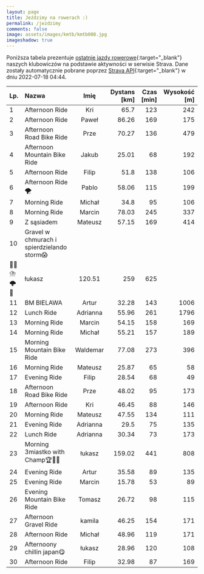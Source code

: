 ```yaml
---
layout: page
title: Jeździmy na rowerach :)
permalink: /jezdzimy
comments: false
image: assets/images/kmtb/kmtb008.jpg
imageshadow: true
---
```


Poniższa tabela prezentuje [ostatnie jazdy rowerowe](https://www.strava.com/clubs/336381){:target="_blank"} naszych klubowiczów na podstawie aktywności w serwisie Strava. Dane zostały automatycznie pobrane poprzez [Strava API](https://developers.strava.com/docs/reference/#api-Clubs-getClubActivitiesById){:target="_blank"} w dniu 2022-07-18 04:44.

Lp. | Nazwa | Imię | Dystans [km] | Czas [min] | Wysokość [m]
:--- | :--- | :---: | ---: | ---: | ---:
1|Afternoon Ride|Kri|65.7|123|242
2|Afternoon Ride |Paweł|86.26|169|175
3|Afternoon Road Bike Ride|Prze|70.27|136|479
4|Afternoon Mountain Bike Ride|Jakub|25.01|68|192
5|Afternoon Ride|Filip|51.8|138|106
6|Afternoon Ride 🌪|Pablo|58.06|115|199
7|Morning Ride|Michał|34.8|95|106
8|Morning Ride|Marcin|78.03|245|337
9|Z sąsiadem |Mateusz|57.15|169|414
10|Gravel w chmurach i spierdzielando storm😱
💨💦⛈️🌩️🌈|łukasz|120.51|259|625
11|BM BIELAWA|Artur|32.28|143|1006
12|Lunch Ride|Adrianna|55.96|261|1796
13|Morning Ride|Marcin|54.15|158|169
14|Morning Ride|Michał|55.21|157|189
15|Morning Mountain Bike Ride|Waldemar|77.08|273|396
16|Morning Ride|Mateusz|25.87|65|58
17|Evening Ride|Filip|28.54|68|49
18|Afternoon Road Bike Ride|Prze|48.02|95|173
19|Afternoon Ride|Kri|46.45|88|146
20|Morning Ride|Mateusz|47.55|134|111
21|Evening Ride|Adrianna|29.5|75|135
22|Lunch Ride|Adrianna|30.34|73|173
23|Morning 3miastko with Champ🏆💪🤠|łukasz|159.02|441|808
24|Evening Ride|Artur|35.58|89|135
25|Evening Ride|Marcin|15.78|53|89
26|Evening Mountain Bike Ride|Tomasz|26.72|98|115
27|Afternoon Gravel Ride|kamila|46.25|154|171
28|Afternoon Ride|Michał|48.96|119|171
29|Afternoony chillin japan😋|łukasz|28.96|120|108
30|Afternoon Ride|Filip|32.98|87|169
